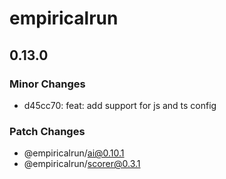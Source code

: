 # empiricalrun

## 0.13.0

### Minor Changes

- d45cc70: feat: add support for js and ts config

### Patch Changes

- @empiricalrun/ai@0.10.1
- @empiricalrun/scorer@0.3.1
